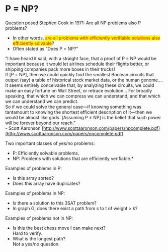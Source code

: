 # P = NP?

Question posed Stephen Cook in 1971: Are all NP problems also P problems?

* In other words, <mark style="color:red;">are all problems with efficiently verifiable solutions also efficiently solvable</mark>?
* Often stated as “Does P = NP?”



“I have heard it said, with a straight face, that a proof of P = NP would be important because it would let airlines schedule their flights better, or shipping companies pack more boxes in their trucks! \
If \[P = NP], then we could quickly find the smallest Boolean circuits that output (say) a table of historical stock market data, or the human genome.... It seems entirely conceivable that, by analyzing these circuits, we could make an easy fortune on Wall Street, or retrace evolution... For broadly speaking, that which we can compress we can understand, and that which we can understand we can predict. \
So if we could solve the general case—if knowing something was tantamount to knowing the shortest efficient description of it—then we would be almost like gods. \[Assuming P ≠ NP] is the belief that such power will be forever beyond our reach.”\
\- Scott Aaronson [http://www.scottaaronson.com/papers/npcomplete.pdf](http://www.scottaaronson.com/papers/npcomplete.pdf)



Two important classes of yes/no problems:

* P: Efficiently solvable problems.
* NP: Problems with solutions that are efficiently verifiable.\*

Examples of problems in P:

* Is this array sorted?
* Does this array have duplicates?

Examples of problems in NP:

* Is there a solution to this 3SAT problem?
* In graph G, does there exist a path from s to t of weight > k?

Examples of problems not in NP:

* Is this the best chess move I can make next?\
  Hard to verify.
* What is the longest path?\
  Not a yes/no question.



